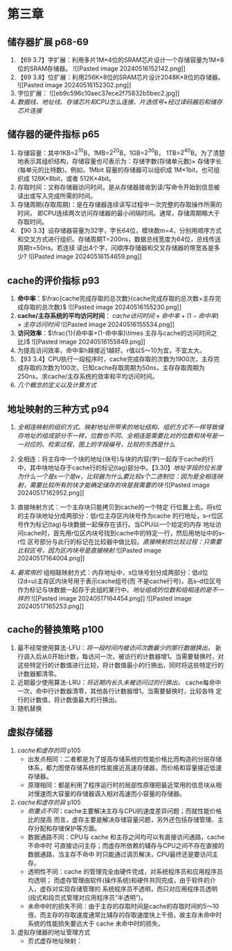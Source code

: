 # 第三章
## 储存器扩展 p68-69
1. 【69 3.7】字扩展：利用多片1M×4位的SRAM芯片设计一个存储容量为1M×8位的SRAM存储器。
![[Pasted image 20240516152142.png]]
2. 【69 3.8】位扩展：利用256K×8位的SRAM芯片设计2048K×8位的存储器。
![[Pasted image 20240516152302.png]]
3. 字位扩展：
![[eb9c596c10aec37ece2f75832b5bec2.jpg]]
4. *数据线、地址线、存储芯片和CPU怎么连接、片选信号+经过译码器后和储存芯片连接*

## 储存器的硬件指标 p65
1. 存储容量：其中1KB=$2^{10}$B，1MB=$2^{20}$B，1GB=$2^{30}$B， 1TB=$2^{40}$B。为了清楚地表示其组织结构，存储容量也可表示为：存储字数(存储单元数)× 存储字长(每单元的比特数)。例如，1Mbit 容量的存储器可以组织成 1M×1bit，也可组织成 128K×8bit，或者 512K×4bit。
2. 存取时间：又称存储器访问时间，是从存储器接收到读/写命令开始到信息被读出或写入完成所需的时间。
3. 存储周期(存取周期)：是在存储器连续读写过程中一次完整的存取操作所需的时间， 即CPU连续两次访问存储器的最小间隔时间。通常，存储周期略大于存取时间。
4. 【90 3.3】设存储器容量为32字，字长64位，模块数m=4，分别用顺序方式和交叉方式进行组织。存储周期T=200ns，数据总线宽度为64位，总线传送周期τ=50ns。若连续 读出4个字，问顺序存储器和交叉存储器的带宽各是多少?
![[Pasted image 20240516154659.png]]
## cache的评价指标 p93
1. **命中率**：$\frac{cache完成存取的总次数}{cache完成存取的总次数+主存完成存取的总次数}$
![[Pasted image 20240516155230.png]]
3. **cache/主存系统的平均访问时间**：
$cache访问时间\times 命中率+(1-命中率)\times 主存访问时间$
![[Pasted image 20240516155534.png]]
4. **访问效率**：$\frac{1}{命中率+(1-命中率)\times 主存与cache的访问时间之比}$ 
![[Pasted image 20240516155849.png]]
5. 为提高访问效率，命中率h越接近1越好。r值以5～10为宜，不宜太大。
6. 【93 3.4】CPU执行一段程序时，cache完成存取的次数为1900次，主存完成存取的次数为100次，已知cache存取周期为50ns，主存存取周期为250ns，求cache/主存系统的效率和平均访问时间。
7. *几个概念的定义以及计算方式*
## 地址映射的三种方式 p94
1. *全相连映射的组织方式、映射地址所带来的地址结构、组织方式不一样导致储存地址的组成部分不一样，位数也不同、全相连是需要比对的位数和块号是一一对应的、检索过程，图上的字段编号，比较的东西是什么*
2. 全相连：将主存中一个块的地址(块号)与块的内容(字)一起存于cache的行中，其中块地址存于cache行的标记(tag)部分中。【3.30】*地址字段的位长度为什么一个是s一个是w，比较器为什么要比较s个二进制位：因为是全相连映射，需要比较所有的块才能确定储存的块是我需要的块*
![[Pasted image 20240517162952.png]]

3. 直接映射方式：一个主存块只能拷贝到cache的一个特定 行位置上去。将s位的主存块地址分成两部分：低r位主存区内块号作为cache 的行地址，s–r位区号作为标记(tag)与块数据一起保存在该行。当CPU以一个给定的内存 地址访问cache时，首先用r位区内块号找到cache中的特定一行，然后用地址中的s–r位 区号部分与此行的标记在比较器中做比较。*直接映射的比较过程：只需要比较区号，因为区内块号是直接映射*
![[Pasted image 20240517164004.png]]
4. *最常用的* 组相联映射方式：内存地址中，s位块号划分成两部分：低d位(2d=u)主存区内块号用于表示cache组号(而 不是cache行号)，高s–d位区号作为标记与块数据一起存于此组的某行中。*地址组成的位数和组相连的是不一样的*
![[Pasted image 20240517164454.png]]
![[Pasted image 20240517165253.png]]
## cache的替换策略 p100
1. 最不经常使用算法-LFU：*将一段时间内被访问次数最少的那行数据换出。*
   新行调入后从0开始计数，每访问一次，被访行的计数器增1。当需要替换时，对 这些特定行的计数值进行比较，将计数值最小的行换出，同时将这些特定行的计数器都清零。
2. 近期最少使用算法-LRU：*将近期内长久未被访问过的行换出。*
   cache每命中一次，命中行计数器清零，其他各行计数器增1。当需要替换时，比较各特 定行的计数值，将计数值最大的行换出。
3. 随机替换
## 虚拟存储器
1. *cache和虚存的同* p105 
   - 出发点相同：二者都是为了提高存储系统的性能价格比而构造的分层存储体系，都力图使存储系统的性能接近高速存储器，而价格和容量接近低速存储器。
   - 原理相同：都是利用了程序运行时的局部性原理把最近常用的信息块从相对慢速而大容量的存储器调入相对高速而小容量的存储器。
2. *cache和虚存的异* p105
   - *侧重点不同*：cache主要解决主存与CPU的速度差异问题；而就性能价格比的提高 而言，虚存主要是解决存储容量问题，另外还包括存储管理、主存分配和存储保护等方面。
   - 数据通路不同：CPU与 cache 和主存之间均可以有直接访问通路，cache 不命中时 可直接访问主存；而虚存所依赖的辅存与CPU之间不存在直接的数据通路，当主存不命中 时只能通过调页解决，CPU最终还是要访问主存。
   - 透明性不同：cache 的管理完全由硬件完成，对系统程序员和应用程序员均透明； 而虚存管理由软件(操作系统)和硬件共同完成，由于软件的介入，虚存对实现存储管理的 系统程序员不透明，而只对应用程序员透明(段式和段页式管理对应用程序员“半透明”)。
   - 未命中时的损失不同：由于主存的存取时间是cache的存取时间的5～10倍，而主存的存取速度通常比辅存的存取速度快上千倍，故主存未命中时系统的性能损失要远大于 cache 未命中时的损失。
3. 虚拟存储器的地址管理方式
   - 页式虚存地址映射：